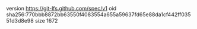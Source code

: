 version https://git-lfs.github.com/spec/v1
oid sha256:770bbb8872bb63550f4083554a655a59637fd65e88da1cf442ff03551d3d8e98
size 1672
